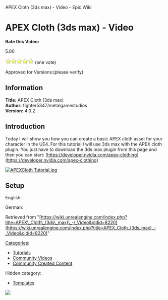 APEX Cloth (3ds max) - Video - Epic Wiki                    

APEX Cloth (3ds max) - Video
============================

**Rate this Video:**

5.00

![](/extensions/VoteNY/images/star_on.gif)![](/extensions/VoteNY/images/star_on.gif)![](/extensions/VoteNY/images/star_on.gif)![](/extensions/VoteNY/images/star_on.gif)![](/extensions/VoteNY/images/star_on.gif) (one vote)

Approved for Versions:(please verify)

Information
-----------

**Title:** APEX Cloth (3ds max)  
**Author:** fighter5347/metalgamestudios  
**Version:** 4.0.2  
  

Introduction
------------

Today I will show you how you can create a basic APEX cloth asset for your character in the UE4. For this tutorial I will use 3ds max with the APEX cloth plugin. You just have to download the 3ds max plugin from this page and then you can start: [https://developer.nvidia.com/apex-clothing](https://developer.nvidia.com/apex-clothing)  
  

[![APEXCloth Tutorial.jpg](https://d3ar1piqh1oeli.cloudfront.net/b/b0/APEXCloth_Tutorial.jpg/600px-APEXCloth_Tutorial.jpg)](/File:APEXCloth_Tutorial.jpg)

Setup
-----

English:

German:

Retrieved from "[https://wiki.unrealengine.com/index.php?title=APEX\_Cloth\_(3ds\_max)\_-\_Video&oldid=8220](https://wiki.unrealengine.com/index.php?title=APEX_Cloth_(3ds_max)_-_Video&oldid=8220)"

[Categories](/Special:Categories "Special:Categories"):

*   [Tutorials](/Category:Tutorials "Category:Tutorials")
*   [Community Videos](/Category:Community_Videos "Category:Community Videos")
*   [Community Created Content](/Category:Community_Created_Content "Category:Community Created Content")

Hidden category:

*   [Templates](/Category:Templates "Category:Templates")

  ![](https://tracking.unrealengine.com/track.png)